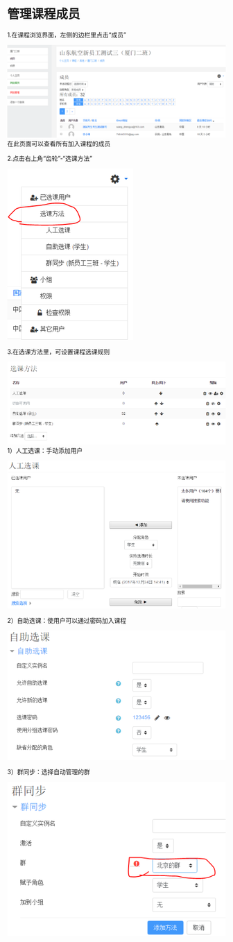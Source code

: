 # 管理课程成员

1.在课程浏览界面，左侧的边栏里点击“成员”

![](/assets/usertest.png)在此页面可以查看所有加入课程的成员

2.点击右上角“齿轮”-“选课方法”

![](/assets/userxuanke.png)

3.在选课方法里，可设置课程选课规则

![](/assets/useraddrule.png)1）人工选课：手动添加用户

![](/assets/useraddmant.png)

2）自助选课：使用户可以通过密码加入课程

![](/assets/useraddcode.png)

3）群同步：选择自动管理的群

![](/assets/usergroupadd.png)


